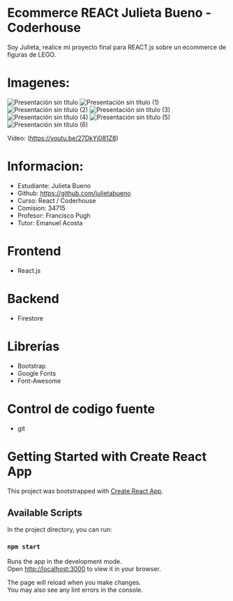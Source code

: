 # Ecommerce REACt Julieta Bueno - Coderhouse
Soy Julieta, realice mi proyecto final para REACT.js sobre un ecommerce de figuras de LEGO. 
# Imagenes:

![Presentación sin título](https://user-images.githubusercontent.com/104010163/193594099-8df31db7-a0f7-41cf-ba84-a2bc576f42fe.jpg)
![Presentación sin título (1)](https://user-images.githubusercontent.com/104010163/193594189-d82a26bf-705b-437f-965d-bea44a2295a4.jpg)
![Presentación sin título (2)](https://user-images.githubusercontent.com/104010163/193594194-7a385718-b183-4234-a1b0-b40470fe8121.jpg)
![Presentación sin título (3)](https://user-images.githubusercontent.com/104010163/193594197-14139de1-5600-4970-8102-137f24dc7773.jpg)
![Presentación sin título (4)](https://user-images.githubusercontent.com/104010163/193594204-68415a63-3483-443e-b2cb-77891d95086c.jpg)
![Presentación sin título (5)](https://user-images.githubusercontent.com/104010163/193594206-873ddc7b-6a9c-475f-89b4-71da1385fe22.jpg)
![Presentación sin título (6)](https://user-images.githubusercontent.com/104010163/193594210-f1d09f54-d72b-46ee-a9bf-125f8fc0ddd5.jpg)

Video:
(https://youtu.be/27DkYj081Z8)


# Informacion:
- Estudiante: Julieta Bueno
- Github: https://github.com/julietabueno
- Curso: React / Coderhouse
- Comision: 34715
- Profesor: Francisco Pugh
- Tutor: Emanuel Acosta

# Frontend
- React.js

# Backend
- Firestore

# Librerías
- Bootstrap
- Google Fonts
- Font-Awesome

# Control de codigo fuente
- git

# Getting Started with Create React App

This project was bootstrapped with [Create React App](https://github.com/facebook/create-react-app).

## Available Scripts

In the project directory, you can run:

### `npm start`

Runs the app in the development mode.\
Open [http://localhost:3000](http://localhost:3000) to view it in your browser.

The page will reload when you make changes.\
You may also see any lint errors in the console.

